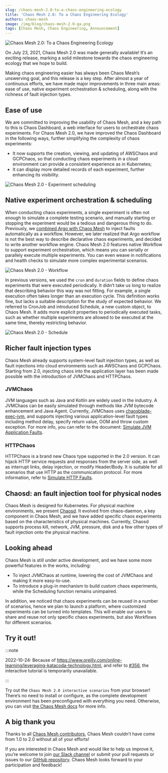 ```yaml
---
slug: /chaos-mesh-2.0-to-a-chaos-engineering-ecology
title: 'Chaos Mesh 2.0: To a Chaos Engineering Ecology'
authors: chaos-mesh
image: /img/blog/chaos-mesh-2.0-ga.png
tags: [Chaos Mesh, Chaos Engineering, Announcement]
---
```


![Chaos Mesh 2.0: To a Chaos Engineering Ecology](/img/blog/chaos-mesh-2.0-ga.png)

On July 23, 2021, Chaos Mesh 2.0 was made generally available! It’s an exciting release, marking a solid milestone towards the chaos engineering ecology that we hope to build.

<!--truncate-->

Making chaos engineering easier has always been Chaos Mesh’s unswerving goal, and this release is a key step. After almost a year of continuous efforts, we have made major improvements in three main areas: ease of use, native experiment orchestration & scheduling, along with the richness of fault injection types.

## Ease of use

We are committed to improving the usability of Chaos Mesh, and a key path to this is Chaos Dashboard, a web interface for users to orchestrate chaos experiments. For Chaos Mesh 2.0, we have improved the Chaos Dashboard in the following ways, further simplifying the complexity of chaos experiments:

- It now supports the creation, viewing, and updating of AWSChaos and GCPChaos, so that conducting chaos experiments in a cloud environment can provide a consistent experience as in Kubernetes;
- It can display more detailed records of each experiment, further enhancing its visibility.

![Chaos Mesh 2.0 - Experiment scheduling](/img/blog/chaos-mesh-scheduling-2.0.png)

## Native experiment orchestration & scheduling

When conducting chaos experiments, a single experiment is often not enough to simulate a complete testing scenario, and manually starting or stopping the experiment would be a tedious and dangerous thing to do. Previously, we [combined Argo with Chaos Mesh](https://chaos-mesh.org/blog/building_automated_testing_framework) to inject faults automatically as a workflow. However, we later realized that Argo workflow is not the best way to describe declarative chaos experiments, and decided to write another workflow engine. Chaos Mesh 2.0 features native Workflow to support experiment orchestration, which means you can serially or parallely execute multiple experiments. You can even weave in notifications and health checks to simulate more complex experimental scenarios.

![Chaos Mesh 2.0 - Workflow](/img/blog/chaos-mesh-workflow-2.0.png)

In previous versions, we used the `cron` and `duration` fields to define chaos experiments that were executed periodically. It didn’t take us long to realize that describing behavior this way was not fitting. For example, a single execution often takes longer than an execution cycle. This definition works fine, but lacks a suitable description for the study of expected behavior. We referred to CronJob and introduced Schedule, a new custom object, to Chaos Mesh. It adds more explicit properties to periodically executed tasks, such as whether multiple experiments are allowed to be executed at the same time, thereby restricting behavior.

![Chaos Mesh 2.0 - Schedule](/img/blog/chaos-dashboard-schedule-2.0.png)

## Richer fault injection types

Chaos Mesh already supports system-level fault injection types, as well as fault injections into cloud environments such as AWSChaos and GCPChaos. Starting from 2.0, injecting chaos into the application layer has been made possible with the introduction of JVMChaos and HTTPChaos.

### JVMChaos

JVM languages such as Java and Kotlin are widely used in the industry. A JVMChaos can be easily simulated through methods like JVM bytecode enhancement and Java Agent. Currently, JVMChaos uses [chaosblade-exec-jvm](https://github.com/chaosblade-io/chaosblade-exec-jvm), and supports injecting various application-level fault types including method delay, specify return value, OOM and throw custom exception. For more info, you can refer to the document: [Simulate JVM Application Faults](https://chaos-mesh.org/docs/simulate-jvm-application-chaos).

### HTTPChaos

HTTPChaos is a brand new Chaos type supported in the 2.0 version. It can hijack HTTP service requests and responses from the server side, as well as interrupt links, delay injection, or modify Header/Body. It is suitable for all scenarios that use HTTP as the communication protocol. For more information, refer to [Simulate HTTP Faults](https://chaos-mesh.org/docs/simulate-http-chaos-on-kubernetes).

## Chaosd: an fault injection tool for physical nodes

Chaos Mesh is designed for Kubernetes. For physical machine environments, we present [Chaosd](https://github.com/chaos-mesh/chaosd). It evolved from chaos-daemon, a key component in Chaos Mesh, and we have added specific chaos experiments based on the characteristics of physical machines. Currently, Chaosd supports process kill, network, JVM, pressure, disk and a few other types of fault injection onto the physical machine.

## Looking ahead

Chaos Mesh is still under active development, and we have some more powerful features in the works, including:

- To inject JVMChaos at runtime, lowering the cost of JVMChaos and making it more easy-to-use.
- To introduce a plug-in mechanism to build custom chaos experiments, while the Scheduling function remains unimpaired.

In addition, we noticed that chaos experiments can be reused in a number of scenarios, hence we plan to launch a platform, where customized experiments can be turned into templates. This will enable our users to share and reuse not only specific chaos experiments, but also Workflows for different scenarios.

## Try it out!

:::note

2022-10-24: Because of https://www.oreilly.com/online-learning/leveraging-katacoda-technology.html, and refer to [#356](https://github.com/chaos-mesh/website/pull/356), the interactive tutorial is temporarily unavailable.

:::

Try out the `Chaos Mesh 2.0 interactive scenarios` from your browser! There’s no need to install or configure, as the complete development environment has been preconfigured with everything you need. Otherwise, you can visit [the Chaos Mesh docs](https://chaos-mesh.org/docs) for more info.

## A big thank you

Thanks to all [Chaos Mesh contributors](https://github.com/chaos-mesh/chaos-mesh/graphs/contributors), Chaos Mesh couldn’t have come from 1.0 to 2.0 without all of your efforts!

If you are interested in Chaos Mesh and would like to help us improve it, you’re welcome to join [our Slack channel](https://slack.cncf.io/) or submit your pull requests or issues to our [GitHub repository](https://github.com/chaos-mesh/chaos-mesh). Chaos Mesh looks forward to your participation and feedback!
